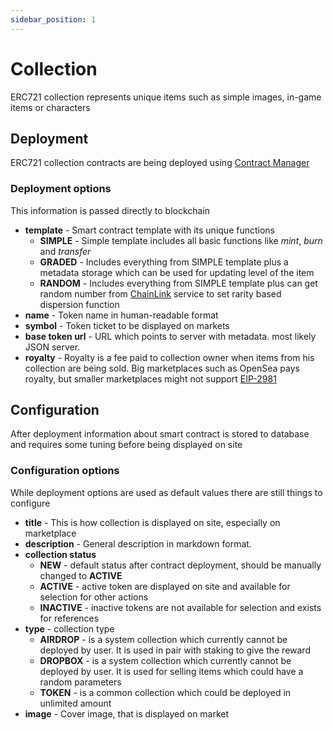 ```yaml
---
sidebar_position: 1
---
```


# Collection

ERC721 collection represents unique items such as simple images, in-game items or characters

## Deployment

ERC721 collection contracts are being deployed using [Contract Manager](/docs/AdminPanel/ContractManager)

### Deployment options

This information is passed directly to blockchain

- **template** - Smart contract template with its unique functions
    - **SIMPLE** - Simple template includes all basic functions like _mint_, _burn_ and _transfer_
    - **GRADED** - Includes everything from SIMPLE template plus a metadata storage which can be used for updating level of the item
    - **RANDOM** - Includes everything from SIMPLE template plus can get random number from [ChainLink](https://docs.chain.link/docs/chainlink-vrf/) service to set rarity based dispersion function
- **name** - Token name in human-readable format
- **symbol** - Token ticket to be displayed on markets
- **base token url** - URL which points to server with metadata. most likely JSON server.
- **royalty** - Royalty is a fee paid to collection owner when items from his collection are being sold. Big marketplaces such as OpenSea pays royalty, but smaller marketplaces might not support [EIP-2981](https://eips.ethereum.org/EIPS/eip-2981)

## Configuration

After deployment information about smart contract is stored to database and requires some tuning before being displayed on site

### Configuration options

While deployment options are used as default values there are still things to configure

- **title** - This is how collection is displayed on site, especially on marketplace
- **description** - General description in markdown format.
- **collection status**
    - **NEW** - default status after contract deployment, should be manually changed to **ACTIVE**
    - **ACTIVE** - active token are displayed on site and available for selection for other actions
    - **INACTIVE** - inactive tokens are not available for selection and exists for references
- **type** - collection type
    - **AIRDROP** - is a system collection which currently cannot be deployed by user. It is used in pair with staking to give the reward
    - **DROPBOX** - is a system collection which currently cannot be deployed by user. It is used for selling items which could have a random parameters
    - **TOKEN** - is a common collection which could be deployed in unlimited amount
- **image** - Cover image, that is displayed on market
